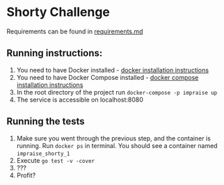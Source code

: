 # Shorty Challenge

Requirements can be found in [requirements.md](./REQUIREMENTS.md)

## Running instructions:

  1. You need to have Docker installed - [docker installation instructions](https://docs.docker.com/engine/installation)
  2. You need to have Docker Compose installed - [docker compose installation instructions](https://docs.docker.com/compose/install)
  3. In the root directory of the project run `docker-compose -p impraise up`
  4. The service is accessible on localhost:8080

## Running the tests

  1. Make sure you went through the previous step, and the container is running. Run `docker ps` in terminal. You should see a container named `impraise_shorty_1`
  2. Execute `go test -v -cover`
  3. ???
  4. Profit?

